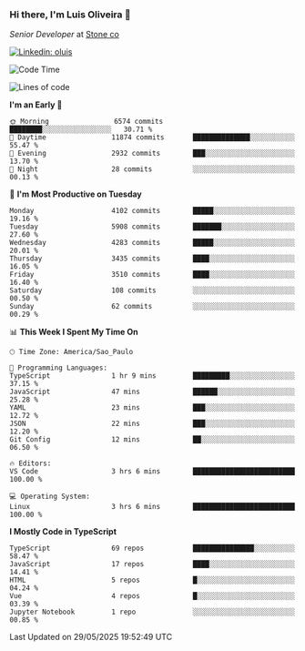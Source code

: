 ### Hi there, I'm Luis Oliveira 👋
*Senior Developer* at [Stone co](https://www.stone.com.br)  

[![Linkedin: oluis](https://img.shields.io/badge/-ooluis-blue?style=flat-square&logo=Linkedin&logoColor=white&link=https://www.linkedin.com/in/ooluis)](https://www.linkedin.com/in/ooluis/)

<!--START_SECTION:waka-->
![Code Time](http://img.shields.io/badge/Code%20Time-4%2C803%20hrs%2054%20mins-blue)

![Lines of code](https://img.shields.io/badge/From%20Hello%20World%20I%27ve%20Written-9.4%20million%20lines%20of%20code-blue)

**I'm an Early 🐤** 

```text
🌞 Morning                6574 commits        ████████░░░░░░░░░░░░░░░░░   30.71 % 
🌆 Daytime                11874 commits       ██████████████░░░░░░░░░░░   55.47 % 
🌃 Evening                2932 commits        ███░░░░░░░░░░░░░░░░░░░░░░   13.70 % 
🌙 Night                  28 commits          ░░░░░░░░░░░░░░░░░░░░░░░░░   00.13 % 
```
📅 **I'm Most Productive on Tuesday** 

```text
Monday                   4102 commits        █████░░░░░░░░░░░░░░░░░░░░   19.16 % 
Tuesday                  5908 commits        ███████░░░░░░░░░░░░░░░░░░   27.60 % 
Wednesday                4283 commits        █████░░░░░░░░░░░░░░░░░░░░   20.01 % 
Thursday                 3435 commits        ████░░░░░░░░░░░░░░░░░░░░░   16.05 % 
Friday                   3510 commits        ████░░░░░░░░░░░░░░░░░░░░░   16.40 % 
Saturday                 108 commits         ░░░░░░░░░░░░░░░░░░░░░░░░░   00.50 % 
Sunday                   62 commits          ░░░░░░░░░░░░░░░░░░░░░░░░░   00.29 % 
```


📊 **This Week I Spent My Time On** 

```text
🕑︎ Time Zone: America/Sao_Paulo

💬 Programming Languages: 
TypeScript               1 hr 9 mins         █████████░░░░░░░░░░░░░░░░   37.15 % 
JavaScript               47 mins             ██████░░░░░░░░░░░░░░░░░░░   25.28 % 
YAML                     23 mins             ███░░░░░░░░░░░░░░░░░░░░░░   12.72 % 
JSON                     22 mins             ███░░░░░░░░░░░░░░░░░░░░░░   12.20 % 
Git Config               12 mins             ██░░░░░░░░░░░░░░░░░░░░░░░   06.50 % 

🔥 Editors: 
VS Code                  3 hrs 6 mins        █████████████████████████   100.00 % 

💻 Operating System: 
Linux                    3 hrs 6 mins        █████████████████████████   100.00 % 
```

**I Mostly Code in TypeScript** 

```text
TypeScript               69 repos            ███████████████░░░░░░░░░░   58.47 % 
JavaScript               17 repos            ████░░░░░░░░░░░░░░░░░░░░░   14.41 % 
HTML                     5 repos             █░░░░░░░░░░░░░░░░░░░░░░░░   04.24 % 
Vue                      4 repos             █░░░░░░░░░░░░░░░░░░░░░░░░   03.39 % 
Jupyter Notebook         1 repo              ░░░░░░░░░░░░░░░░░░░░░░░░░   00.85 % 
```




 Last Updated on 29/05/2025 19:52:49 UTC
<!--END_SECTION:waka-->
